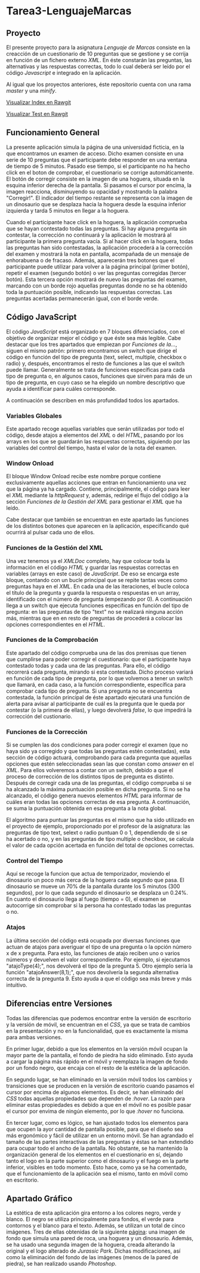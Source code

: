 # Tarea3-LenguajeMarcas
## Proyecto
El presente proyecto para la asignatura *Lenguaje de Marcas* consiste en la creacción de un cuestionario de 10 preguntas que se gestione y se corrija en función de un fichero externo *XML*. En éste constarán las preguntas, las alternativas y las respuestas correctas, todo lo cual deberá ser leído por el código *Javascript* e integrado en la aplicación.

Al igual que los proyectos anteriores, éste repositorio cuenta con una rama *master* y una *minify*.

[Visualizar Index en Rawgit](https://rawgit.com/shamshir/Tarea3-LenguajeMarcas/master/index.html)

[Visualizar Test en Rawgit](https://rawgit.com/shamshir/Tarea3-LenguajeMarcas/master/test.html)

## Funcionamiento General
La presente aplicación simula la página de una universidad ficticia, en la que encontramos un examen de acceso. Dicho examen consiste en una serie de 10 preguntas que el participante debe responder en una ventana de tiempo de 5 minutos. Pasado ese tiempo, si el participante no ha hecho click en el boton de comprobar, el cuestionario se corrige automáticamente. El botón de corregir consiste en la imagen de una hoguera, situada en la esquina inferior derecha de la pantalla. Si pasamos el cursor por encima, la imagen reacciona, disminuyendo su opacidad y mostrando la palabra "Corregir!". El indicador del tiempo restante se representa con la imagen de un dinosaurio que se desplaza hacia la hoguera desde la esquina inferior izquierda y tarda 5 minutos en llegar a la hoguera.

Cuando el participante hace click en la hoguera, la aplicación comprueba que se hayan contestado todas las preguntas. Si hay alguna pregunta sin contestar, la corrección no continuará y la aplicación le mostrará al participante la primera pregunta vacía. Si al hacer click en la hoguera, todas las preguntas han sido contestadas, la aplicación procederá a la corrección del examen y mostrará la nota en pantalla, acompañada de un mensaje de enhorabuena o de fracaso. Además, aparecerán tres botones que el participante puede utilizar para volver a la página principal (primer botón), repetir el examen (segundo botón) o ver las preguntas corregidas (tercer botón). Esta tercera opción mostrará de nuevo las preguntas del examen, marcando con un borde rojo aquellas preguntas donde no se ha obtenido toda la puntuación posible, indicando las respuestas correctas. Las preguntas acertadas permanecerán igual, con el borde verde.
## Código JavaScript
El código *JavaScript* está organizado en 7 bloques diferenciados, con el objetivo de organizar mejor el código y que éste sea más legible. Cabe destacar que los tres apartados que empiezan por *Funciones de la...*, siguen el mismo patrón: primero encontramos un switch que dirige el código en función del tipo de pregunta (text, select, multiple, checkbox o radio) y, después, encontramos el resto de funciones a las que el switch puede llamar. Generalmente se trata de funciones específicas para cada tipo de pregunta o, en algunos casos, funciones que sirven para más de un tipo de pregunta, en cuyo caso se ha elegido un nombre descriptivo que ayuda a identificar para cuáles corresponde.

A continuación se describen en más profundidad todos los apartados.
### Variables Globales
Este apartado recoge aquellas variables que serán utilizadas por todo el código, desde atajos a elementos del *XML* o del *HTML*, pasando por los arrays en los que se guardarán las respuestas correctas, siguiendo por las variables del control del tiempo, hasta el valor de la nota del examen.
### Window Onload
El bloque Window Onload recibe este nombre porque contiene exclusivamente aquellas acciones que entran en funcionamiento una vez que la página ya ha cargado. Contiene, principalmente, el código para leer el *XML* mediante la *httpRequest* y, además, redirige el flujo del código a la sección *Funciones de la Gestión del XML* para gestionar el *XML* que ha leído.

Cabe destacar que también se encuentran en este apartado las funciones de los distintos botones que aparecen en la aplicación, especificando qué ocurrirá al pulsar cada uno de ellos.
### Funciones de la Gestión del XML
Una vez tenemos ya el *XMLDoc* completo, hay que colocar toda la información en el código *HTML* y guardar las respuestas correctas en variables (arrays en este caso) de *JavaScript*. De eso se encarga este bloque, contando con un bucle principal que se repite tantas veces como preguntas haya en el *XML*. En cada una de las iteraciones, el bucle coloca el título de la pregunta y guarda la respuesta o respuestas en un array, identificado con el número de pregunta (empezando por 0). A continuación llega a un switch que ejecuta funciones específicas en función del tipo de pregunta: en las preguntas de tipo "text" no se realizará ninguna acción más, mientras que en en resto de preguntas de procederá a colocar las opciones correspondientes en el *HTML*.
### Funciones de la Comprobación
Este apartado del código comprueba una de las dos premisas que tienen que cumplirse para poder corregir el cuestionario: que el participante haya contestado todas y cada una de las preguntas. Para ello, el código recorrerá cada pregunta, mirando si esta contestada. Dicho proceso variará en función de cada tipo de pregunta, por lo que volvemos a tener un switch que llamará, en cada caso, a la función correspondiente, específica para comprobar cada tipo de pregunta. Si una pregunta no se encuentra contestada, la función principal de éste apartado ejecutará una función de alerta para avisar al participante de cuál es la pregunta que le queda por contestar (o la primera de ellas), y luego devolverá *false*, lo que impedirá la corrección del custionario.
### Funciones de la Corrección
Si se cumplen las dos condiciones para poder corregir el examen (que no haya sido ya corregido y que todas las preguntas estén contestadas), esta sección de código actuará, comprobando para cada pregunta que aquellas opciones que estén seleccionadas sean las que constan como *answer* en el *XML*. Para ellos volveremos a contar con un switch, debido a que el proceso de corrección de los distintos tipos de pregunta es distinto. Después de corregir cada una de las preguntas, el código comprueba si se ha alcanzado la máxima puntuación posible en dicha pregunta. Si no se ha alcanzado, el código genera nuevos elementos *HTML* para informar de cuáles eran todas las opciones correctas de esa pregunta. A continuación, se suma la puntuación obtenida en esa pregunta a la nota global.

El algoritmo para puntuar las preguntas es el mismo que ha sido utilizado en el proyecto de ejemplo, proporcionado por el profesor de la asignatura: las preguntas de tipo text, selext o radio puntuan 0 o 1, dependiendo de si se ha acertado o no, y en las preguntas de tipo multiple o checkbox, se calcula el valor de cada opción acertada en función del total de opciones correctas.
### Control del Tiempo
Aquí se recoge la funcion que actua de temporizador, moviendo el dinosaurio un poco más cerca de la hoguera cada segundo que pasa. El dinosaurio se mueve un 70% de la pantalla durante los 5 minutos (300 segundos), por lo que cada segundo el dinosaurio se desplaza un 0.24%. En cuanto el dinosaurio llega al fuego (tiempo = 0), el examen se autocorrige sin comprobar si la persona ha contestado todas las preguntas o no.
### Atajos
La última sección del código está ocupada por diversas funciones que actuan de atajos para averiguar el tipo de una pregunta o la opción número x de x pregunta. Para esto, las funciones de atajo reciben uno o varios números y devuelven el valor correspondiente. Por ejemplo, si ejecutamos "atajoType(4);", nos devolverá el tipo de la pregunta 5. Otro ejemplo sería la función "atajoAnswer(8,1);", que nos devolvería la segunda alternativa correcta de la pregunta 9. Esto ayuda a que el código sea más breve y más intuitivo.
## Diferencias entre Versiones
Todas las diferencias que podemos encontrar entre la versión de escritorio y la versión de móvil, se encuentran en el *CSS*, ya que se trata de cambios en la presentación y no en la funcionalidad, que es exactamente la misma para ambas versiones.

En primer lugar, debido a que los elementos en la versión móvil ocupan la mayor parte de la pantalla, el fondo de piedra ha sido eliminado. Esto ayuda a cargar la página más rápido en el móvil y reemplaza la imagen de fondo por un fondo negro, que encaja con el resto de la estética de la aplicación.

En segundo lugar, se han eliminado en la versión móvil todos los cambios y transiciones que se producen en la versión de escritorio cuando pasamos el cursor por encima de algunos elementos. Es decir, se han eliminado del *CSS* todas aquellas propiedades que dependen de *:hover*. La razón para eliminar estas propiedades es debido a que en el móvil no es posible pasar el cursor por envima de ningún elemento, por lo que *:hover* no funciona.

En tercer lugar, como es lógico, se han ajustado todos los elementos para que ocupen la ayor cantidad de pantalla posible, para que el diseño sea más ergonómico y fácil de utilizar en un entorno móvil. Se han agrandado el tamaño de las partes interactivas de las preguntas y éstas se han extendido para ocupar todo el ancho de la pantalla. No obstante, se ha mantenido la organización general de los elementos en el cuestionario en sí, dejando tanto el logo en la parte superior como el dinosaurio y el fuego en la parte inferior, visibles en todo momento. Esto hace, como ya se ha comentado, que el funcionamiento de la aplicación sea el mismo, tanto en móvil como en escritorio.
## Apartado Gráfico
La estética de esta aplicación gira entorno a los colores negro, verde y blanco. El negro se utiliza principalmente para fondos, el verde para contornos y el blanco para el texto. Además, se utilizan un total de cinco imágenes. Tres de ellas obtenidas de la siguiente [página](https://www.vecteezy.com/free-vector/prehistoric): una imagen de fondo que simula una pared de roca, una hoguera y un dinosaurio. Además, se ha usado una segunda imagen de la hoguera, creada alterando la original y el logo alterado de *Jurassic Park*. Dichas modificaciones, así como la eliminación del fondo de las imágenes (menos de la pared de piedra), se han realizado usando *Photoshop*.
